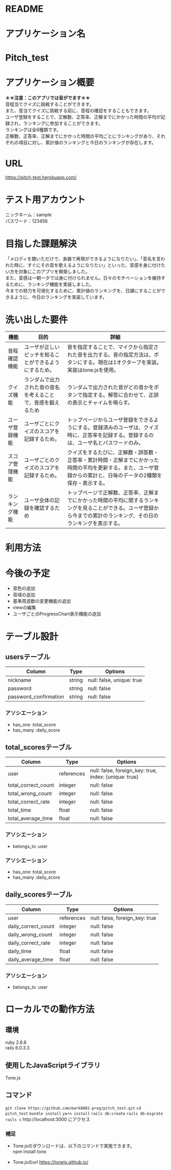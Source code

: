 # README

# アプリケーション名

<h1><b>Pitch_test</b></h1>

# アプリケーション概要

<b>＊＊注意：このアプリでは音がでます＊＊</b><br>
音程当てクイズに挑戦することができます。<br>
また、音当てクイズに挑戦する前に、音程の確認をすることもできます。<br>
ユーザ登録をすることで、正解数、正答率、正解までにかかった時間の平均が記録され、ランキングに参加することができます。<br>
ランキングは全6種類です。<br>
正解数、正答率、正解までにかかった時間の平均ごとにランキングがあり、それぞれの項目に対し、累計値のランキングと今日のランキングが存在します。<br>

# URL

https://pitch-test.herokuapp.com/

# テスト用アカウント

ニックネーム：sample<br>
パスワード：123456<br>

# 目指した課題解決

「メロディを聴いただけで、楽器で再現ができるようになりたい」、「音名を言われた時に、すぐにその音を歌えるようになりたい」といった、音感を身に付けたい方を対象にこのアプリを開発しました。<br>
また、音感は一朝一夕では身に付けられません。日々のモチベーションを維持するために、ランキング機能を実装しました。<br>
今までの努力を可視化するために、累計値のランキングを、日課にすることができるように、今日のランキングを実装しています。<br>

# 洗い出した要件

|機能|目的|詳細|
|---|---|---|
|音程確認機能|ユーザが正しいピッチを知ることができるようにするため。|音を指定することで、マイクから指定された音を出力する。音の指定方法は、ボタンにする。現在は1オクターブを実装。実装はtone.jsを使用。|
|クイズ機能|ランダムで出力された音の音名を考えることで、音感を鍛えるため|ランダムで出力された音がどの音かをボタンで指定する。解答に合わせて、正誤の表示とチャイムを鳴らす。|
|ユーザ登録機能|ユーザごとにクイズのスコアを記録するため。|トップページからユーザ登録をできるようにする。登録済みのユーザは、クイズ時に、正答率を記録する。登録するのは、ユーザ名とパスワードのみ。|
|スコア管理機能|ユーザごとのクイズのスコアを記録するため。|クイズをするたびに、正解数・誤答数・正答率・累計時間・正解までにかかった時間の平均を更新する。また、ユーザ登録からの累計と、日毎のデータの2種類を保存・表示する。|
|ランキング機能|ユーザ全体の記録を確認するため|トップページで正解数、正答率、正解までにかかった時間の平均に関するランキングを見ることができる。ユーザ登録から今までの累計のランキング、その日のランキングを表示する。|

# 利用方法

# 今後の予定

- 音色の追加
- 音域の追加
- 基準周波数の変更機能の追加
- viewの編集
- ユーザごとのProgressChart表示機能の追加

# テーブル設計

## usersテーブル

|Column|Type|Options|
|---|---|---|
|nickname|string|null: false, unique: true|
|password|string|null: false|
|password_confirmation|string|null: false|

### アソシエーション

- has_one :total_score
- has_many :daily_score

## total_scoresテーブル

|Column|Type|Options|
|---|---|---|
|user|references|null: false, foreign_key: true, index: {unique: true}|
|total_correct_count|integer|null: false|
|total_wrong_count|integer|null: false|
|total_correct_rate|integer|null: false|
|total_time|float|null: false|
|total_average_time|float|null: false|

### アソシエーション

- belongs_to :user

### アソシエーション

- has_one :total_score
- has_many :daily_score

## daily_scoresテーブル

|Column|Type|Options|
|---|---|---|
|user|references|null: false, foreign_key: true|
|daily_correct_count|integer|null: false|
|daily_wrong_count|integer|null: false|
|daily_correct_rate|integer|null: false|
|daily_time|float|null: false|
|daily_average_time|float|null: false|

### アソシエーション

- belongs_to :user

# ローカルでの動作方法

## 環境

ruby 2.6.6<br>
rails 6.0.3.3<br>

## 使用したJavaScriptライブラリ

Tone.js

## コマンド

`git clone https://github.com/mark0802-prog/pitch_test.git`
`cd pitch_test`
`bundle install`
`yarn install`
`rails db:create`
`rails db:migrate`
`rails s`
http://localhost:3000 にアクセス<br>

### 補足

- Tone.jsのダウンロードは、以下のコマンドで実施できます。<br>
npm install tone

- Tone.jsのurl
https://tonejs.github.io/
